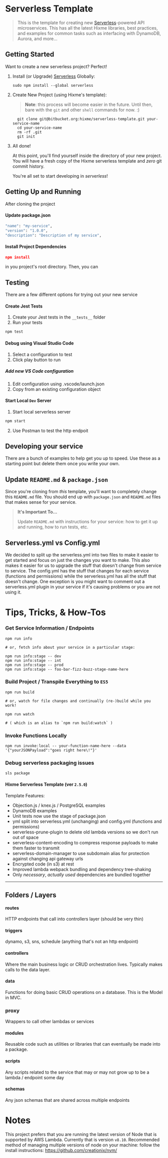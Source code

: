 # Serverless Template

> This is the template for creating new [Serverless](https://serverless.com/ "Build auto-scaling, pay-per-execution, event-driven apps on AWS Lambda")-powered API microservices.  This has all the latest Hixme libraries, best practices, and examples for common tasks such as interfacing with DynamoDB, Aurora, and more... 

## Getting Started

Want to create a new serverless project? Perfect!

1.  Install (or Upgrade) [Serverless](https://serverless.com/ "Build auto-scaling, pay-per-execution, event-driven apps on AWS Lambda") Globally:

        sudo npm install --global serverless

2.  Create New Project (using Hixme's template):

    > **Note**:
    > this process will become easier in the future.
    > Until then, bare with the `git` and other `shell` commands for now. :)

          git clone git@bitbucket.org:hixme/serverless-template.git your-service-name
          cd your-service-name
          rm -rf .git
          git init

3.  All done!

    At this point, you'll find yourself inside the directory of your new project.
    You will have a fresh copy of the Hixme serverless template and _zero_ git commit history.

    You're all set to start developing in _serverless_!

## Getting Up and Running

After cloning the project

#### Update package.json

```bash
"name": "my-service",
"version": "1.0.0",
"description": "Description of my service",
```

#### Install Project Dependencies

```json
npm install
```

in you project's root directory. Then, you can

## Testing 
There are a few different options for trying out your new service

#### Create Jest Tests

1. Create your Jest tests in the `__tests__` folder
2. Run your tests
```bash
npm test
```

#### Debug using Visual Studio Code

1. Select a configuration to test
2. Click play button to run

##### Add new VS Code configuration

1. Edit configuration using .vscode/launch.json
2. Copy from an existing configuration object

#### Start Local `Dev` Server

1. Start local serverless server
```bash
npm start
```

2. Use Postman to test the http endpoit


## Developing your service

There are a bunch of examples to help get you up to speed.  Use these as a starting point but delete them once you write your own.

## Update `README.md` & `package.json`

Since you're cloning from _this_ template, you'll want to completely change this `README.md` file. You should end up with `package.json` and `README.md` files that makes sense for your service.

> **It's Important To...**
>
> Update `README.md` with instructions for your service: how to get it up and running, how to run tests, etc.

## Serverless.yml vs Config.yml
We decided to split up the serverless.yml into two files to make it easier to get started and focus on just the changes you want to make.   This also makes it easier for us to upgrade the stuff that doesn't change from service to service.  The config.yml has the stuff that changes for each service (functions and permissions) while the serverless.yml has all the stuff that doesn't change.  One exception is you might want to comment out a serverless.yml plugin in your service if it's causing problems or you are not using it.

# Tips, Tricks, & How-Tos

### Get Service Information / Endpoints

    npm run info

    # or, fetch info about your service in a particular stage:

    npm run info:stage -- dev
    npm run info:stage -- int
    npm run info:stage -- prod
    npm run info:stage -- foo-bar-fizz-buzz-stage-name-here

### Build Project / Transpile Everything to `ES5`

    npm run build

    # or, watch for file changes and continually (re-)build while you work!

    npm run watch

    # ( which is an alias to `npm run build:watch` )

### Invoke Functions Locally

    npm run invoke:local -- your-function-name-here --data '{"yourJSONPayload":"goes right here\!"}'

### Debug serverless packaging issues

    sls package


#### Hixme Serverless Template (ver `2.5.0`)

Template Features:

-   Objection.js / knex.js / PostgreSQL examples
-   DynamoDB examples
-   Unit tests now use the stage of package.json
-   yml split into serverless.yml (unchanging) and config.yml (functions and permissions)
-   serverless-prune-plugin to delete old lambda versions so we don't run out of space
-   serverless-content-encoding to compress response payloads to make them faster to transmit
-   serverless-domain-manager to use subdomain alias for protection against changing api gateway urls
-   Encrypted code (in s3) at rest
-   Improved lambda webpack bundling and dependency tree-shaking
-   Only _necessary_, _actually used_ dependencies are bundled together

[serverless]: https://serverless.com/ "Build auto-scaling, pay-per-execution, event-driven apps on AWS Lambda"


****

## Folders / Layers
#### routes
HTTP endpoints that call into controllers layer (should be very thin)

#### triggers
dynamo, s3, sns, schedule (anything that's not an http endpoint)

#### controllers
Where the main business logic or CRUD orchestration lives.     Typically makes calls to the data layer.

#### data 
Functions for doing basic CRUD operations on a database.   This is the Model in MVC.

### proxy
Wrappers to call other lambdas or services

#### modules
Reusable code such as utilities or libraries that can eventually be made into a package.

#### scripts
Any scripts related to the service that may or may not grow up to be a lambda / endpoint some day

#### schemas
Any json schemas that are shared across multiple endpoints

# Notes
This project prefers that you are running the latest version of Node that is supported by AWS Lambda. Currently that is version `v8.10`. Recommended method of managing multiple versions of node on your machine: follow the install instructions: https://github.com/creationix/nvm/
